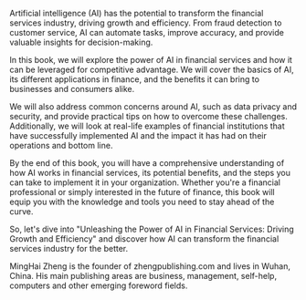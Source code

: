 
Artificial intelligence (AI) has the potential to transform the financial services industry, driving growth and efficiency. From fraud detection to customer service, AI can automate tasks, improve accuracy, and provide valuable insights for decision-making.

In this book, we will explore the power of AI in financial services and how it can be leveraged for competitive advantage. We will cover the basics of AI, its different applications in finance, and the benefits it can bring to businesses and consumers alike.

We will also address common concerns around AI, such as data privacy and security, and provide practical tips on how to overcome these challenges. Additionally, we will look at real-life examples of financial institutions that have successfully implemented AI and the impact it has had on their operations and bottom line.

By the end of this book, you will have a comprehensive understanding of how AI works in financial services, its potential benefits, and the steps you can take to implement it in your organization. Whether you're a financial professional or simply interested in the future of finance, this book will equip you with the knowledge and tools you need to stay ahead of the curve.

So, let's dive into "Unleashing the Power of AI in Financial Services: Driving Growth and Efficiency" and discover how AI can transform the financial services industry for the better.

MingHai Zheng is the founder of zhengpublishing.com and lives in Wuhan, China. His main publishing areas are business, management, self-help, computers and other emerging foreword fields.
